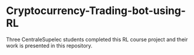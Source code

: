 # Cryptocurrency-Trading-bot-using-RL

Three CentraleSupelec students completed this RL course project and their work is presented in this repository.
